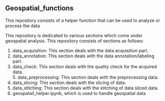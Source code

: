 ## Geospatial_functions
This repository consists of a helper function that can be used to analyze or process the data

This repository is dedicated to various sections which come under geospatial analysis. This repository consists of sections as follows: <br>
1. data_acquisition: This section deals with the data acquisition part.<br>
2. data_annotation: This section deals with the data annotation/labeling part.<br>
3. data_check: This section deals with the quality check for the acquired data.<br>5. data_preprocessing: This section deals with the preprocessing data.<br>
4. data_slicing: This section deals with the slicing of data.<br>
5. data_stitching: This section deals with the stitching of data sliced data.<br>
6. geospatail_helper.ipynb, which is used to handle geospatial data

